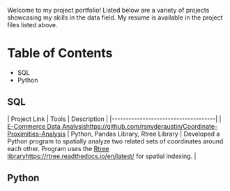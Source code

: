 Welcome to my project portfolio! Listed below are a variety of projects showcasing my skills in the data field.
My resume is available in the project files listed above. 

# Table of Contents
* SQL
* Python

## SQL
| Project Link | Tools | Description |
|-------------------------------------|
| [E-Commerce Data Analysis](https://github.com/rsnyderaustin/Coordinate-Proximities-Analysis)https://github.com/rsnyderaustin/Coordinate-Proximities-Analysis | Python, Pandas Library, Rtree Library | Developed a Python program to spatially analyze two related sets of coordinates around each other. Program uses the [Rtree library](https://rtree.readthedocs.io/en/latest/)https://rtree.readthedocs.io/en/latest/ for spatial indexing. |

## Python
